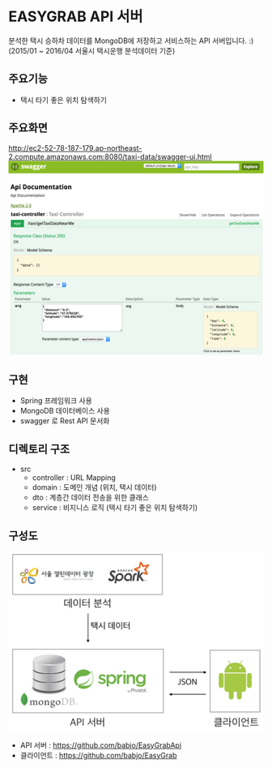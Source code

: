 # EASYGRAB API 서버
분석한 택시 승하차 데이터를 MongoDB에 저장하고 서비스하는 API 서버입니다. :)
(2015/01 ~ 2016/04 서울시 택시운행 분석데이터 기준)

## 주요기능
- 택시 타기 좋은 위치 탐색하기

## 주요화면
http://ec2-52-78-187-179.ap-northeast-2.compute.amazonaws.com:8080/taxi-data/swagger-ui.html
![doc](./img/doc.png)

## 구현
- Spring 프레임워크 사용
- MongoDB 데이터베이스 사용
- swagger 로 Rest API 문서화

## 디렉토리 구조
- src  
    - controller : URL Mapping
    - domain : 도메인 개념 (위치, 택시 데이터)
    - dto : 계층간 데이터 전송을 위한 클래스
    - service : 비지니스 로직 (택시 타기 좋은 위치 탐색하기)
    
## 구성도
![architecture](./img/architecture.png)

- API 서버 : https://github.com/babjo/EasyGrabApi
- 클라이언트 : https://github.com/babjo/EasyGrab